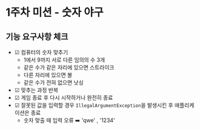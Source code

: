 # 1주차 미션 - 숫자 야구

## 기능 요구사항 체크
- &#9745; 컴퓨터의 숫자 맞추기
	- 1에서 9까지 서로 다른 임의의 수 3개
    - 같은 수가 같은 자리에 있으면 스트라이크
    - 다른 자리에 있으면 볼
    - 같은 수가 전혀 없으면 낫싱
- &#9745; 맞추는 과정 반복
- &#9745;  게임 종료 후 다시 시작하거나 완전히 종료
- &#9745; 잘못된 값을 입력할 경우 `IllegalArgumentException`을 발생시킨 후 애플리케이션은 종료
    - 숫자 맞출 때 입력 오류 ➡️ 'qwe' , '1234'
